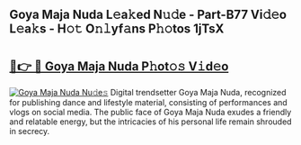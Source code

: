 ## Goya Maja Nuda L𝚎a𝚔ed N𝚞𝚍e - Part-B77 Vi𝚍𝚎o L𝚎a𝚔s - H𝚘𝚝 O𝚗𝚕yf𝚊ns P𝚑𝚘tos 1jTsX

# <h2><a href="http://kfdyeyk.oniu.top/?m=Goya+Maja+Nuda">🔗👉 🔴 Goya Maja Nuda P𝚑ot𝚘𝚜 V𝚒d𝚎o</a></h2>

[![Goya Maja Nuda Nu𝚍e𝚜](https://i.imgur.com/0qMVB7G.gif)](http://kfdyeyk.oniu.top/?m=Goya+Maja+Nuda)
Digital trendsetter Goya Maja Nuda, recognized for publishing dance and lifestyle material, consisting of performances and vlogs on social media. The public face of Goya Maja Nuda exudes a friendly and relatable energy, but the intricacies of his personal life remain shrouded in secrecy.  
